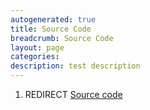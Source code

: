 ```yaml
---
autogenerated: true
title: Source Code
breadcrumb: Source Code
layout: page
categories: 
description: test description
---
```


1.  REDIRECT [Source code](Source_code "wikilink")
